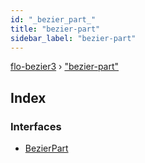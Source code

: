 ```yaml
---
id: "_bezier_part_"
title: "bezier-part"
sidebar_label: "bezier-part"
---
```


[flo-bezier3](../globals.md) › ["bezier-part"](_bezier_part_.md)

## Index

### Interfaces

* [BezierPart](../interfaces/_bezier_part_.bezierpart.md)
